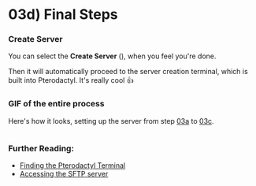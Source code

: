 # 03d) Final Steps

### Create Server

You can select the **Create Server** (<img src="https://i.imgur.com/0G3pSaH.png" alt="" data-size="line">), when you feel you're done.

Then it will automatically proceed to the server creation terminal, which is built into Pterodactyl. It's really cool :thumbsup:

### GIF of the entire process

Here's how it looks, setting up the server from step [03a](03a-creating-a-server.md) to [03c](03c-service-variables.md).

<figure><img src="https://i.imgur.com/MwkrhFr.gif" alt=""><figcaption></figcaption></figure>

### Further Reading:

* [Finding the Pterodactyl Terminal](../01-setting-up-a-game-server/01c-final-steps/01ca-the-pterodactyl-terminal.md)
* [Accessing the SFTP server](../01-setting-up-a-game-server/01c-final-steps/01cb-accessing-the-sftp-server.md)
